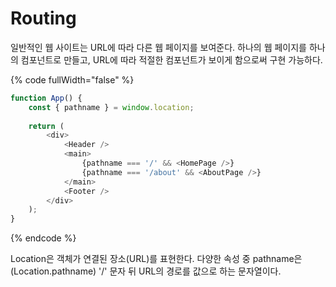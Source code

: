 # Routing

일반적인 웹 사이트는 URL에 따라 다른 웹 페이지를 보여준다. 하나의 웹 페이지를 하나의 컴포넌트로 만들고, URL에 따라 적절한 컴포넌트가 보이게 함으로써 구현 가능하다.&#x20;

{% code fullWidth="false" %}
```javascript
function App() {
	const { pathname } = window.location;
	
	return (
		<div>
			<Header />
			<main>
				{pathname === '/' && <HomePage />}
				{pathname === '/about' && <AboutPage />}
			</main>
			<Footer />
		</div>
	);
}
```
{% endcode %}

Location은 객체가 연결된 장소(URL)를 표현한다. 다양한 속성 중 pathname은(Location.pathname) '/' 문자 뒤 URL의 경로를 값으로 하는 문자열이다.
